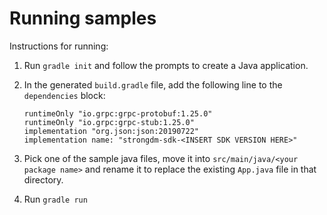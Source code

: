 # Running samples

Instructions for running:

1. Run `gradle init` and follow the prompts to create a Java application.

2. In the generated `build.gradle` file, add the following line to the
    `dependencies` block:
	```
    runtimeOnly "io.grpc:grpc-protobuf:1.25.0"
    runtimeOnly "io.grpc:grpc-stub:1.25.0"
    implementation "org.json:json:20190722"
	implementation name: "strongdm-sdk-<INSERT SDK VERSION HERE>"
	```

3. Pick one of the sample java files, move it into `src/main/java/<your package
   name>` and rename it to replace the existing `App.java` file in that
   directory.

4. Run `gradle run`